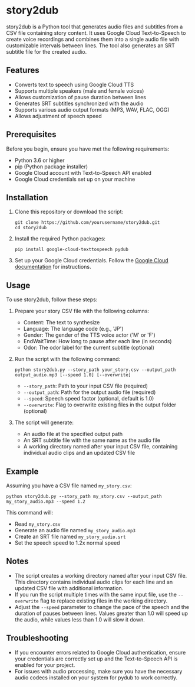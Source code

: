 # story2dub

story2dub is a Python tool that generates audio files and subtitles from a CSV file containing story content. It uses Google Cloud Text-to-Speech to create voice recordings and combines them into a single audio file with customizable intervals between lines. The tool also generates an SRT subtitle file for the created audio.

## Features

- Converts text to speech using Google Cloud TTS
- Supports multiple speakers (male and female voices)
- Allows customization of pause duration between lines
- Generates SRT subtitles synchronized with the audio
- Supports various audio output formats (MP3, WAV, FLAC, OGG)
- Allows adjustment of speech speed

## Prerequisites

Before you begin, ensure you have met the following requirements:

- Python 3.6 or higher
- pip (Python package installer)
- Google Cloud account with Text-to-Speech API enabled
- Google Cloud credentials set up on your machine

## Installation

1. Clone this repository or download the script:

   ```
   git clone https://github.com/yourusername/story2dub.git
   cd story2dub
   ```

2. Install the required Python packages:

   ```
   pip install google-cloud-texttospeech pydub
   ```

3. Set up your Google Cloud credentials. Follow the [Google Cloud documentation](https://cloud.google.com/docs/authentication/getting-started) for instructions.

## Usage

To use story2dub, follow these steps:

1. Prepare your story CSV file with the following columns:

   - Content: The text to synthesize
   - Language: The language code (e.g., 'JP')
   - Gender: The gender of the TTS voice actor ('M' or 'F')
   - EndWaitTime: How long to pause after each line (in seconds)
   - Odor: The odor label for the current subtitle (optional)

2. Run the script with the following command:

   ```
   python story2dub.py --story_path your_story.csv --output_path output_audio.mp3 [--speed 1.0] [--overwrite]
   ```

   - `--story_path`: Path to your input CSV file (required)
   - `--output_path`: Path for the output audio file (required)
   - `--speed`: Speech speed factor (optional, default is 1.0)
   - `--overwrite`: Flag to overwrite existing files in the output folder (optional)

3. The script will generate:
   - An audio file at the specified output path
   - An SRT subtitle file with the same name as the audio file
   - A working directory named after your input CSV file, containing individual audio clips and an updated CSV file

## Example

Assuming you have a CSV file named `my_story.csv`:

```
python story2dub.py --story_path my_story.csv --output_path my_story_audio.mp3 --speed 1.2
```

This command will:

- Read `my_story.csv`
- Generate an audio file named `my_story_audio.mp3`
- Create an SRT file named `my_story_audio.srt`
- Set the speech speed to 1.2x normal speed

## Notes

- The script creates a working directory named after your input CSV file. This directory contains individual audio clips for each line and an updated CSV file with additional information.
- If you run the script multiple times with the same input file, use the `--overwrite` flag to replace existing files in the working directory.
- Adjust the `--speed` parameter to change the pace of the speech and the duration of pauses between lines. Values greater than 1.0 will speed up the audio, while values less than 1.0 will slow it down.

## Troubleshooting

- If you encounter errors related to Google Cloud authentication, ensure your credentials are correctly set up and the Text-to-Speech API is enabled for your project.
- For issues with audio processing, make sure you have the necessary audio codecs installed on your system for pydub to work correctly.
